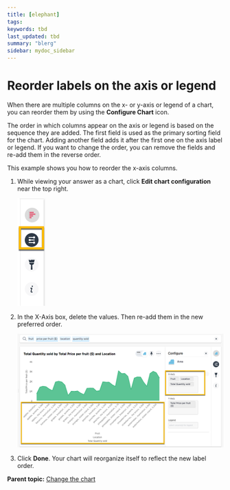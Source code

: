 ```yaml
---
title: [elephant]
tags: 
keywords: tbd
last_updated: tbd
summary: "blerg"
sidebar: mydoc_sidebar
---
```

# Reorder labels on the axis or legend

When there are multiple columns on the x- or y-axis or legend of a chart, you can reorder them by using the **Configure Chart** icon.

The order in which columns appear on the axis or legend is based on the sequence they are added. The first field is used as the primary sorting field for the chart. Adding another field adds it after the first one on the axis label or legend. If you want to change the order, you can remove the fields and re-add them in the reverse order.

This example shows you how to reorder the x-axis columns.

1.   While viewing your answer as a chart, click **Edit chart configuration** near the top right. 

     ![](../../../images/edit_chart_configuration_bar.png "Edit chart configuration icon") 

2.   In the X-Axis box, delete the values. Then re-add them in the new preferred order. 

     ![](../../../images/x-axis_column_order.png "Reordering X-Axis columns") 

3.   Click **Done**. Your chart will reorganize itself to reflect the new label order.

**Parent topic:** [Change the chart](../../../pages/end_user_guide/end_user_search/change_the_chart.html)

